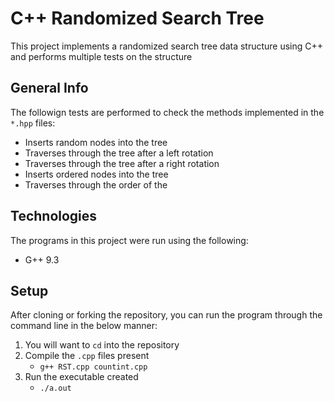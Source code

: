 # C++ Randomized Search Tree
This project implements a randomized search tree data structure using C++ and performs multiple tests on the structure

## General Info
The followign tests are performed to check the methods implemented in the `*.hpp` files:
 * Inserts random nodes into the tree
 * Traverses through the tree after a left rotation
 * Traverses through the tree after a right rotation
 * Inserts ordered nodes into the tree
 * Traverses through the order of the

## Technologies
The programs in this project were run using the following:
* G++ 9.3

## Setup
After cloning or forking the repository, you can run the program through the command line in the below manner:
1. You will want to `cd` into the repository
2. Compile the `.cpp` files present
   - `g++ RST.cpp countint.cpp`
3. Run the executable created
   - `./a.out`
